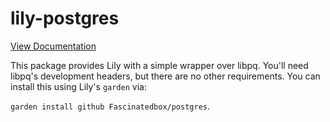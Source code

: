 lily-postgres
=============

[View Documentation](https://fascinatedbox.github.io/lily-postgres/postgres/module.postgres.html)

This package provides Lily with a simple wrapper over libpq. You'll need libpq's
development headers, but there are no other requirements. You can install this
using Lily's `garden` via:

`garden install github Fascinatedbox/postgres`.
